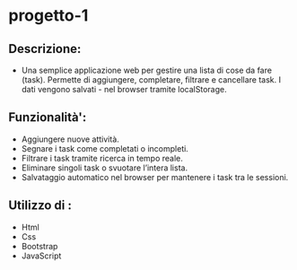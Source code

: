 # progetto-1

## Descrizione:


- Una semplice applicazione web per gestire una lista di cose da fare (task). Permette di aggiungere, completare, filtrare e cancellare task. I dati vengono salvati - nel browser tramite localStorage.


## Funzionalità':

- Aggiungere nuove attività.
- Segnare i task come completati o incompleti.
- Filtrare i task tramite ricerca in tempo reale.
- Eliminare singoli task o svuotare l’intera lista.
- Salvataggio automatico nel browser per mantenere i task tra le sessioni.


## Utilizzo di :


- Html
- Css
- Bootstrap
- JavaScript
